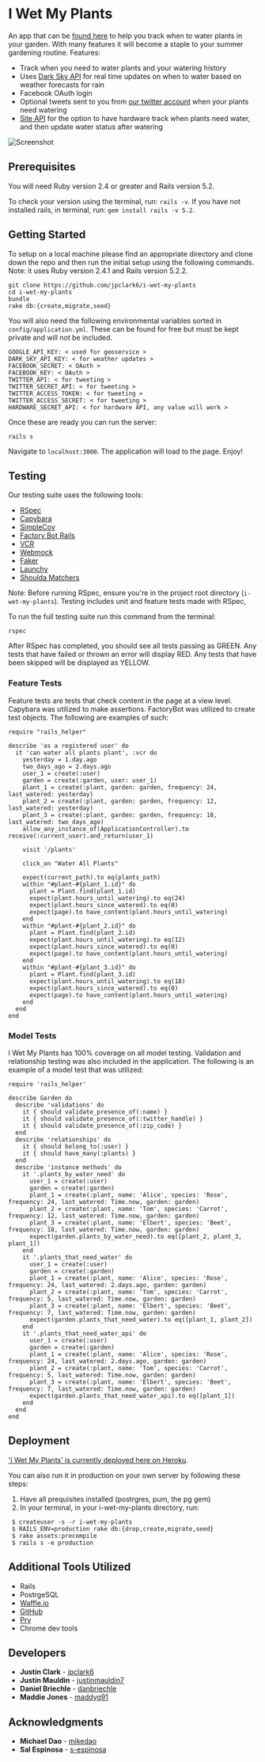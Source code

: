 # I Wet My Plants
An app that can be [found here](https://i-wet-my-plants.herokuapp.com) to help you track when to water plants in your garden. With many features it will become a staple to your summer gardening routine. Features:

* Track when you need to water plants and your watering history 
* Uses [Dark Sky API](https://darksky.net/dev) for real time updates on when to water based on weather forecasts for rain
* Facebook OAuth login
* Optional tweets sent to you from [our twitter account](https://twitter.com/iwetmyplants3) when your plants need watering
* [Site API](http://i-wet-my-plants.herokuapp.com/api/v1) for the option to have hardware track when plants need water, and then update water status after watering

![Screenshot](./app/assets/images/site-screen-shot.png "Screenshot")

## Prerequisites

You will need Ruby version 2.4 or greater and Rails version 5.2.

To check your version using the terminal, run: `rails -v`.
If you have not installed rails, in terminal, run: `gem install rails -v 5.2`.

## Getting Started

To setup on a local machine please find an appropriate directory and clone down the repo and then run the initial setup using the following commands. Note: it uses Ruby version 2.4.1 and Rails version 5.2.2.


```
git clone https://github.com/jpclark6/i-wet-my-plants
cd i-wet-my-plants
bundle
rake db:{create,migrate,seed}
```

You will also need the following environmental variables sorted in `config/application.yml`. These can be found for free but must be kept private and will not be included.

```
GOOGLE_API_KEY: < used for geoservice >
DARK_SKY_API_KEY: < for weather updates >
FACEBOOK_SECRET: < OAuth >
FACEBOOK_KEY: < OAuth >
TWITTER_API: < for tweeting >
TWITTER_SECRET_API: < for tweeting >
TWITTER_ACCESS_TOKEN: < for tweeting >
TWITTER_ACCESS_SECRET: < for tweeting >
HARDWARE_SECRET_API: < for hardware API, any value will work >
```
Once these are ready you can run the server:
```
rails s
```
Navigate to `localhost:3000`. The application will load to the page. Enjoy!

## Testing

Our testing suite uses the following tools:

* [RSpec](https://github.com/rspec/rspec-rails)
* [Capybara](https://github.com/teamcapybara/capybara)
* [SimpleCov](https://github.com/colszowka/simplecov)
* [Factory Bot Rails](https://github.com/thoughtbot/factory_bot_rails)
* [VCR](https://github.com/vcr/vcr)
* [Webmock](https://github.com/bblimke/webmock)
* [Faker](https://github.com/stympy/faker)
* [Launchy](https://github.com/copiousfreetime/launchy)
* [Shoulda Matchers](https://github.com/thoughtbot/shoulda-matchers)

Note: Before running RSpec, ensure you're in the project root directory (`i-wet-my-plants`). Testing includes unit and feature tests made with RSpec, 

To run the full testing suite run this command from the terminal:
```
rspec
```

After RSpec has completed, you should see all tests passing as GREEN. Any tests that have failed or thrown an error will display RED. Any tests that have been skipped will be displayed as YELLOW.


### Feature Tests

Feature tests are tests that check content in the page at a view level. Capybara was utilized to make assertions. FactoryBot was utilized to create test objects. The following are examples of such:

```
require "rails_helper"

describe 'as a registered user' do
  it 'can water all plants plant', :vcr do
    yesterday = 1.day.ago
    two_days_ago = 2.days.ago
    user_1 = create(:user)
    garden = create(:garden, user: user_1)
    plant_1 = create(:plant, garden: garden, frequency: 24, last_watered: yesterday)
    plant_2 = create(:plant, garden: garden, frequency: 12, last_watered: yesterday)
    plant_3 = create(:plant, garden: garden, frequency: 18, last_watered: two_days_ago)
    allow_any_instance_of(ApplicationController).to receive(:current_user).and_return(user_1)

    visit '/plants'

    click_on "Water All Plants"

    expect(current_path).to eq(plants_path)
    within "#plant-#{plant_1.id}" do
      plant = Plant.find(plant_1.id)
      expect(plant.hours_until_watering).to eq(24)
      expect(plant.hours_since_watered).to eq(0)
      expect(page).to have_content(plant.hours_until_watering)
    end
    within "#plant-#{plant_2.id}" do
      plant = Plant.find(plant_2.id)
      expect(plant.hours_until_watering).to eq(12)
      expect(plant.hours_since_watered).to eq(0)
      expect(page).to have_content(plant.hours_until_watering)
    end
    within "#plant-#{plant_3.id}" do
      plant = Plant.find(plant_3.id)
      expect(plant.hours_until_watering).to eq(18)
      expect(plant.hours_since_watered).to eq(0)
      expect(page).to have_content(plant.hours_until_watering)
    end
  end
end
```

### Model Tests

I Wet My Plants has 100% coverage on all model testing. Validation and relationship testing was also included in the application. The following is an example of a model test that was utilized:

```
require 'rails_helper'

describe Garden do
  describe 'validations' do
    it { should validate_presence_of(:name) }
    it { should validate_presence_of(:twitter_handle) }
    it { should validate_presence_of(:zip_code) }
  end
  describe 'relationships' do
    it { should belong_to(:user) }
    it { should have_many(:plants) }
  end
  describe 'instance methods' do
    it '.plants_by_water_need' do
      user_1 = create(:user)
      garden = create(:garden)
      plant_1 = create(:plant, name: 'Alice', species: 'Rose', frequency: 24, last_watered: Time.now, garden: garden)
      plant_2 = create(:plant, name: 'Tom', species: 'Carrot', frequency: 12, last_watered: Time.now, garden: garden)
      plant_3 = create(:plant, name: 'Elbert', species: 'Beet', frequency: 18, last_watered: Time.now, garden: garden)
      expect(garden.plants_by_water_need).to eq([plant_2, plant_3, plant_1])
    end
    it '.plants_that_need_water' do
      user_1 = create(:user)
      garden = create(:garden)
      plant_1 = create(:plant, name: 'Alice', species: 'Rose', frequency: 24, last_watered: 2.days.ago, garden: garden)
      plant_2 = create(:plant, name: 'Tom', species: 'Carrot', frequency: 5, last_watered: Time.now, garden: garden)
      plant_3 = create(:plant, name: 'Elbert', species: 'Beet', frequency: 7, last_watered: Time.now, garden: garden)
      expect(garden.plants_that_need_water).to eq([plant_1, plant_2])
    end
    it '.plants_that_need_water_api' do
      user_1 = create(:user)
      garden = create(:garden)
      plant_1 = create(:plant, name: 'Alice', species: 'Rose', frequency: 24, last_watered: 2.days.ago, garden: garden)
      plant_2 = create(:plant, name: 'Tom', species: 'Carrot', frequency: 5, last_watered: Time.now, garden: garden)
      plant_3 = create(:plant, name: 'Elbert', species: 'Beet', frequency: 7, last_watered: Time.now, garden: garden)
      expect(garden.plants_that_need_water_api).to eq([plant_1])
    end
  end
end
```

## Deployment


['I Wet My Plants' is currently deployed here on Heroku](https://i-wet-my-plants.herokuapp.com/).

You can also run it in production on your own server by following these steps:

1. Have all prequisites installed (postrgres, pum, the pg gem)
2. In your terminal, in your i-wet-my-plants directory, run:
```
 $ createuser -s -r i-wet-my-plants
 $ RAILS_ENV=production rake db:{drop,create,migrate,seed}
 $ rake assets:precompile
 $ rails s -e production
 ```

## Additional Tools Utilized

* Rails
* PostrgeSQL
* [Waffle.io](https://waffle.io)
* [GitHub](github.com)
* [Pry](https://github.com/pry/pry)
* Chrome dev tools

## Developers

* **Justin Clark** - [jpclark6](https://github.com/jpclark6)
* **Justin Mauldin** - [justinmauldin7](https://github.com/justinmauldin7)
* **Daniel Briechle** - [danbriechle](https://github.com/danbriechle)
* **Maddie Jones** - [maddyg91](https://github.com/maddyg91)

## Acknowledgments

* **Michael Dao** - [mikedao](https://github.com/mikedao)
* **Sal Espinosa** - [s-espinosa](https://github.com/s-espinosa)
